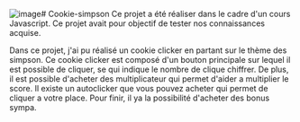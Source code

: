 ![image](https://github.com/nitnel/Cookie-simpson/assets/118741473/37b3c5f4-1b12-4904-89f3-e18ba654990c)# Cookie-simpson
Ce projet a été réaliser dans le cadre d'un cours Javascript. Ce projet avait pour objectif de tester nos connaissances acquise. 

Dans ce projet, j'ai pu réalisé un cookie clicker en partant sur le thème des simpson. Ce cookie clicker  est composé d'un bouton principale sur lequel il est possible de cliquer, se qui indique le nombre de clique chiffrer. De plus, il est possible d'acheter des multiplicateur qui permet d'aider a multiplier le score. Il existe un autoclicker que vous pouvez acheter qui permet de cliquer a votre place. Pour finir, il ya la possibilité d'acheter des bonus sympa. 

